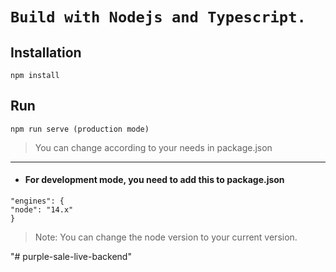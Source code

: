 # `Build with Nodejs and Typescript.` 

## Installation
``
npm install
``
## Run
```
npm run serve (production mode)
```
> You can change according to your needs in package.json

----
- #### For development mode, you need to add this to package.json
```
"engines": {
"node": "14.x"
}
```
> Note: You can change the node version to your current version.

"# purple-sale-live-backend" 
